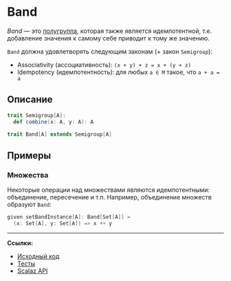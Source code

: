 # Band

_Band_ — это [полугруппа](semigroup), которая также является идемпотентной, 
т.е. добавление значения к самому себе приводит к тому же значению.

`Band` должна удовлетворять следующим законам (+ закон `Semigroup`):

- Associativity (ассоциативность): `(x + y) + z = x + (y + z)`
- Idempotency (идемпотентность): для любых `a ∈ M` такое, что `a + a = a`

## Описание

```scala
trait Semigroup[A]:
  def combine(x: A, y: A): A

trait Band[A] extends Semigroup[A]
```

## Примеры

### Множества

Некоторые операции над множествами являются идемпотентными: объединение, пересечение и т.п.
Например, объединение множеств образуют `Band`:

```scala
given setBandInstance[A]: Band[Set[A]] =
  (x: Set[A], y: Set[A]) => x ++ y
```


---

**Ссылки:**

- [Исходный код](https://gitflic.ru/project/artemkorsakov/scalabook/blob?file=examples%2Fsrc%2Fmain%2Fscala%2Ftypeclass%2Fmonoid%2FBand.scala&plain=1)
- [Тесты](https://gitflic.ru/project/artemkorsakov/scalabook/blob?file=examples%2Fsrc%2Ftest%2Fscala%2Ftypeclass%2Fmonoid%2FBandSuite.scala)
- [Scalaz API](https://javadoc.io/doc/org.scalaz/scalaz-core_3/7.3.6/scalaz/Band.html)
